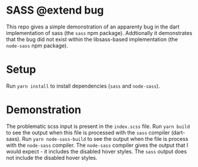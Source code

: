 # SASS @extend bug

This repo gives a simple demonstration of an apparenty bug in the dart implementation of sass (the `sass` npm package).
Addtionally it demonstrates that the bug did not exist within the libsass-based implementation (the `node-sass` npm
package).

# Setup
Run `yarn install` to install dependencies (`sass` and `node-sass`).

# Demonstration
The problematic scss input is present in the `index.scss` file. Run `yarn build` to
see the output when this file is processed with the `sass` compiler (dart-sass). Run `yarn node-sass-build` to see
the output when the file is process with the `node-sass` compiler. The `node-sass` compiler gives the output that I
would expect - it includes the disabled hover styles. The `sass` output does not include the disabled hover styles.
